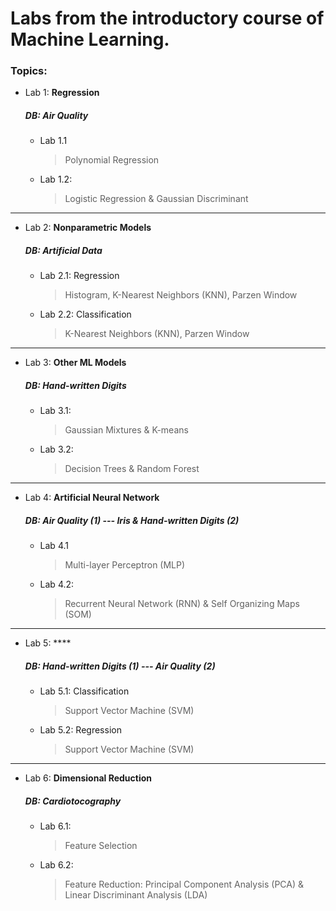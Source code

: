 # Labs from the introductory course of Machine Learning.

### Topics: 

- Lab 1: **Regression**
    ##### DB: Air Quality
	- Lab 1.1 
		>    Polynomial Regression
		
	 - Lab 1.2: 
		>    Logistic Regression & Gaussian Discriminant
----------------------
- Lab 2: **Nonparametric Models**
     ##### DB: 	Artificial Data 
	- Lab 2.1: Regression
		 >    Histogram, 
		 K-Nearest Neighbors (KNN), 
		 Parzen Window  
		 
	 -  Lab 2.2: Classification
		 >    K-Nearest Neighbors (KNN),
		 Parzen Window
----------------------
- Lab 3: **Other ML Models**
     ##### DB: Hand-written Digits	
	- Lab 3.1: 
		>   Gaussian Mixtures & K-means 
		
	- Lab 3.2:
		> Decision Trees & Random Forest
----------------------
- Lab 4: **Artificial Neural Network**
     ##### DB: Air Quality (1) --- Iris & Hand-written Digits (2)
  - Lab 4.1
	  >    Multi-layer Perceptron (MLP) 
	  
   - Lab 4.2:
	   >    Recurrent Neural Network (RNN) & Self Organizing Maps (SOM)
----------------------
- Lab 5: ****
     ##### DB: Hand-written Digits (1) --- Air Quality (2)
	- Lab 5.1: Classification
		> Support Vector Machine (SVM) 
		
	- Lab 5.2: Regression
		>Support Vector Machine (SVM) 
----------------------
- Lab 6: **Dimensional Reduction**
     ##### DB: Cardiotocography
	- Lab 6.1: 
		>    Feature Selection 
		
	- Lab 6.2:
		>  Feature Reduction: 
		Principal Component Analysis (PCA) & Linear Discriminant Analysis (LDA)
